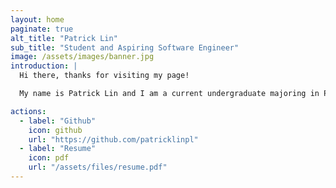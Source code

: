 ```yaml
---
layout: home
paginate: true
alt_title: "Patrick Lin"
sub_title: "Student and Aspiring Software Engineer"
image: /assets/images/banner.jpg
introduction: |
  Hi there, thanks for visiting my page! 

  My name is Patrick Lin and I am a current undergraduate majoring in Psychology and minoring in Computer Science at the University of British Columbia. I decided to try computer science in my third year and since it has become my passion. Currently, I am pursuing opportunities in software development.

actions:
  - label: "Github"
    icon: github
    url: "https://github.com/patricklinpl"
  - label: "Resume"
    icon: pdf
    url: "/assets/files/resume.pdf"
---
```

